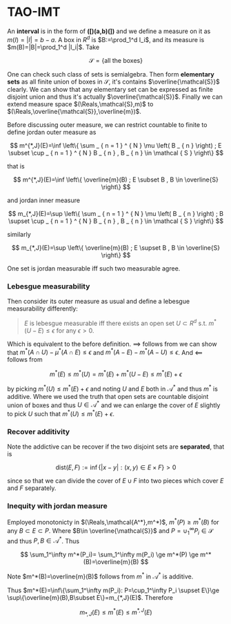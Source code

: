 # TAO-IMT

An **interval** is in the form of **([)(a,b)(])** and we define a measure on it as $m(I)=|I|=b-a$. A box in $R^d$ is $B:=\prod_1^d I_i$, and its measure is $m(B)=|B|=\prod_1^d |I_i|$. Take

$$ \mathcal{S}=\{\text{all the boxes}\} $$

One can check such class of sets is semialgebra. Then form **elementary sets** as all finite union of boxes in $\mathcal{S}$, it's contains $\overline{\mathcal{S}}$ clearly. We can show that any elementary set can be expressed as finite disjoint union and thus it's actually $\overline{\mathcal{S}}$. Finally we can extend measure space $(\Reals,\mathcal{S},m)$ to $(\Reals,\overline{\mathcal{S}},\overline{m})$.

Before discussing outer measure, we can restrict countable to finite to define jordan outer measure as

$$ m^{*,J}(E)=\inf \left\{ \sum _ { n = 1 } ^ { N } \mu \left( B _ { n } \right) ; E \subset \cup _ { n = 1 } ^ { N } B _ { n } , B _ { n } \in \mathcal { S } \right\} $$

that is 

$$ m^{*,J}(E)=\inf \left\{ \overline{m}(B) ; E \subset B , B \in \overline{S} \right\} $$

and jordan inner measure

$$ m_{*,J}(E)=\sup \left\{ \sum _ { n = 1 } ^ { N } \mu \left( B _ { n } \right) ; B \supset \cup _ { n = 1 } ^ { N } B _ { n } , B _ { n } \in \mathcal { S } \right\} $$

similarly

$$ m_{*,J}(E)=\sup \left\{ \overline{m}(B) ; E \supset B , B \in \overline{S} \right\} $$

One set is jordan measurable iff such two measurable agree.

### Lebesgue measurability

Then consider its outer measure as usual and define a lebesgue measurability differently:

> $E$ is lebesgue measurable iff there exists an open set $U\subset R^d$ s.t. $m^*(U-E)\le \epsilon$ for any $\epsilon\gt 0$.

Which is equivalent to the before definition. $\implies$ follows from we can show that $m^*(A\cap U)-\mu^*(A\cap E)\le \epsilon$ and $m^*(A-E)-m^*(A-U)\le \epsilon$. And $\impliedby$ follows from

$$m^*(E) \le m^*(U) = m^*(E)+m^*(U-E)\le m^*(E)+\epsilon$$

by picking $m^*(U)\le m^*(E)+\epsilon$ and noting $U$ and $E$ both in $\mathcal{A^*}$ and thus $m^*$ is additive. Where we used the truth that open sets are countable disjoint union of boxes and thus $U\in \mathcal{A}^*$ and we can enlarge the cover of $E$ slightly to pick $U$ such that $m^*(U)\le m^*(E)+\epsilon$.

### Recover additivity

Note the addictive can be recover if the two disjoint sets are **separated**, that is

$$ \text{dist}(E,F):=\inf\{|x-y|:(x,y)\in E\times F\}>0 $$

since so that we can divide the cover of $E\cup F$ into two pieces which cover $E$ and $F$ separately.

### Inequity with jordan measure

Employed monotonicty in $(\Reals,\mathcal{A^*},m^*)$, $m^*(P)\ge {m}^*(B)$ for any $B\subset E \subset P$. Where $B\in \overline{\mathcal{S}}$ and $P=\cup_1^\infty P_i \in \mathcal{S}$ and thus $P,B\in \mathcal{A^*}$. Thus

$$ \sum_1^\infty m^*(P_i)= \sum_1^\infty m(P_i) \ge m^*(P) \ge m^*(B)=\overline{m}(B) $$

Note $m^*(B)=\overline{m}(B)$ follows from $m^*$ in $\mathcal{A^*}$ is additive.

Thus $m^*(E)=\inf\{\sum_1^\infty m(P_i): P=\cup_1^\infty P_i \supset E\}\ge \sup\{\overline{m}(B),B\subset E\}=m_{*,J}(E)$. Therefore

$$ m_{*,J}(E)\le m^*(E)\le m^{*,J}(E) $$
















